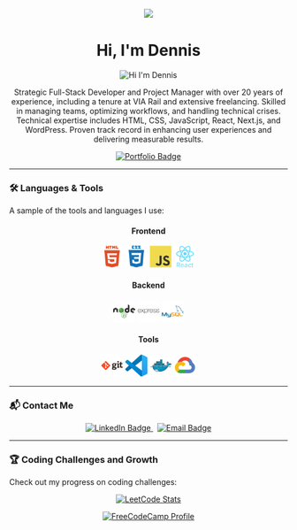 <p align="center">
  <img src="https://komarev.com/ghpvc/?username=DLittlefield81" />
</p>

<h1 align="center">Hi, I'm Dennis</h1>

<p align="center">
  <img src="https://i.imgur.com/1C0s1p4.png" title="Hi I'm Dennis" alt="Hi I'm Dennis" width="150" height="150" />
</p>

<div align="center">
  <p>
    Strategic Full-Stack Developer and Project Manager with over 20 years of experience, including a tenure at VIA Rail and extensive freelancing. Skilled in managing teams, optimizing workflows, and handling technical crises. Technical expertise includes HTML, CSS, JavaScript, React, Next.js, and WordPress. Proven track record in enhancing user experiences and delivering measurable results.
  </p>
  <a href="https://offworldportal.ca/">
    <img src="https://img.shields.io/badge/Portfolio-%23000000.svg?style=for-the-badge&logo=firefox&logoColor=#FF7139" alt="Portfolio Badge" />
  </a>
</div>

---

### 🛠️ **Languages & Tools**
<p >A sample of the tools and languages I use:</p>

<div align="center">
  <!-- Group icons by category -->
  <h4>Frontend</h4>
  <img src="https://github.com/devicons/devicon/blob/master/icons/html5/html5-plain-wordmark.svg" title="HTML5" alt="HTML" width="40" height="40" />
  <img src="https://github.com/devicons/devicon/blob/master/icons/css3/css3-plain-wordmark.svg" title="CSS3" alt="CSS" width="40" height="40" />
  <img src="https://github.com/devicons/devicon/blob/master/icons/javascript/javascript-original.svg" title="JavaScript" alt="JavaScript" width="40" height="40" />
  <img src="https://github.com/devicons/devicon/blob/master/icons/react/react-original-wordmark.svg" title="React" alt="React" width="40" height="40" />
  
  <h4>Backend</h4>
  <img src="https://github.com/devicons/devicon/blob/master/icons/nodejs/nodejs-original-wordmark.svg" title="NodeJS" alt="NodeJS" width="40" height="40" />
  <img src="https://github.com/devicons/devicon/blob/master/icons/express/express-original-wordmark.svg" title="Express" alt="Express" width="40" height="40" />
  <img src="https://github.com/devicons/devicon/blob/master/icons/mysql/mysql-original-wordmark.svg" title="MySQL" alt="MySQL" width="40" height="40" />

  <h4>Tools</h4>
  <img src="https://github.com/devicons/devicon/blob/master/icons/git/git-original-wordmark.svg" title="Git" alt="Git" width="40" height="40" />
  <img src="https://github.com/devicons/devicon/blob/master/icons/vscode/vscode-original.svg" title="VS Code" alt="VS Code" width="40" height="40" />
  <img src="https://github.com/devicons/devicon/blob/master/icons/docker/docker-original.svg" title="Docker" alt="Docker" width="40" height="40" />
  <img src="https://github.com/devicons/devicon/blob/master/icons/googlecloud/googlecloud-original.svg" title="Google Cloud" alt="Google Cloud" width="40" height="40" />
</div>

---

### 📬 **Contact Me**

<div align="center">
  <a href="https://www.linkedin.com/in/dennislittlefield/">
    <img src="https://img.shields.io/badge/linkedin-%230077B5.svg?style=for-the-badge&logo=linkedin&logoColor=white" alt="LinkedIn Badge" />
  </a> &nbsp; 
  <a href="mailto:Littlefield.Dennis@outlook.com?subject=Message From GitHub Profile">
    <img src="https://img.shields.io/badge/Microsoft_Outlook-0078D4?style=for-the-badge&logo=microsoft-outlook&logoColor=white" alt="Email Badge" />
  </a>
</div>

---

### 🏆 **Coding Challenges and Growth**
<p>Check out my progress on coding challenges:</p>

<div align="center">
  
  [![LeetCode Stats](https://leetcode-badge-sage.vercel.app/badge/DLittlefield81?theme=dark)](https://leetcode.com/u/DLittlefield81/)
  
<a href="https://www.freecodecamp.org/DLittlefield81" target="_blank">
  <img src="https://img.shields.io/badge/FreeCodeCamp-%230077B5.svg?style=for-the-badge&logo=freeCodeCamp&logoColor=white" alt="FreeCodeCamp Profile">
</a>

  
</div>
